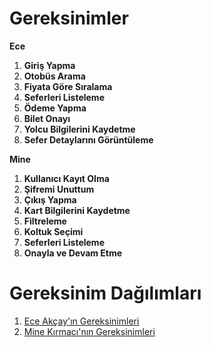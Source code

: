
# Gereksinimler

**Ece**

1. **Giriş Yapma**
2. **Otobüs Arama** 
3. **Fiyata Göre Sıralama**
4. **Seferleri Listeleme** 
5. **Ödeme Yapma**
6. **Bilet Onayı** 
7. **Yolcu Bilgilerini Kaydetme** 
8. **Sefer Detaylarını Görüntüleme**

**Mine**

1. **Kullanıcı Kayıt Olma**
2. **Şifremi Unuttum**
3. **Çıkış Yapma**
4. **Kart Bilgilerini Kaydetme** 
5. **Filtreleme**
6. **Koltuk Seçimi**
7. **Seferleri Listeleme**
8. **Onayla ve Devam Etme**



# Gereksinim Dağılımları
1. [Ece Akçay'ın Gereksinimleri](Ece-Akcay-Gereksinimler.md)
2. [Mine Kırmacı'nın Gereksinimleri](Mine-Kirmaci-Gereksinimler.md)
